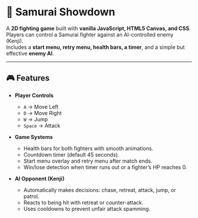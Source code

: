 # 🥷 Samurai Showdown

A **2D fighting game** built with **vanilla JavaScript, HTML5 Canvas, and CSS**.  
Players can control a Samurai fighter against an AI-controlled enemy (Kenji).  
Includes a **start menu, retry menu, health bars, a timer**, and a simple but effective **enemy AI**.

---

## 🎮 Features

- **Player Controls**

  - `A` → Move Left
  - `D` → Move Right
  - `W` → Jump
  - `Space` → Attack

- **Game Systems**

  - Health bars for both fighters with smooth animations.
  - Countdown timer (default 45 seconds).
  - Start menu overlay and retry menu after match ends.
  - Win/lose detection when timer runs out or a fighter’s HP reaches 0.

- **AI Opponent (Kenji)**
  - Automatically makes decisions: chase, retreat, attack, jump, or patrol.
  - Reacts to being hit with retreat or counter-attack.
  - Uses cooldowns to prevent unfair attack spamming.
